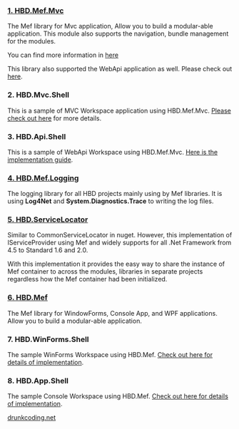 ### [1. HBD.Mef.Mvc](https://www.nuget.org/packages/HBD.Mef.Mvc/)

The Mef library for Mvc application, Allow you to build a modular-able application. This module also supports the navigation, bundle management for the modules.

You can find more information in [here](http://drunkcoding.net/the-mef-for-mvc-and-documentdb)

This library also supported the WebApi application as well. Please check out [here](http://drunkcoding.net/hbd-mef-mvc-enhancement-webapi/).

### 2. HBD.Mvc.Shell

This is a sample of MVC Workspace application using HBD.Mef.Mvc. [Please check out here](http://drunkcoding.net/the-mef-for-mvc-and-documentdb) for more details.

### 3. HBD.Api.Shell

This is a sample of WebApi Workspace using HBD.Mef.Mvc. [Here is the implementation guide](http://drunkcoding.net/hbd-mef-mvc-enhancement-webapi/).

### [4. HBD.Mef.Logging](https://www.nuget.org/packages/HBD.Mef.Logging/)

The logging library for all HBD projects mainly using by Mef libraries. It is using **Log4Net** and **System.Diagnostics.Trace** to writing the log files.

### [5. HBD.ServiceLocator](https://www.nuget.org/packages/HBD.ServiceLocator/)

Similar to CommonServiceLocator in nuget. However, this implementation of IServiceProvider using Mef and widely supports for all .Net Framework from 4.5 to Standard 1.6 and 2.0.

With this implementation it provides the easy way to share the instance of Mef container to across the modules, libraries in separate projects regardless how the Mef container had been initialized.

### [6. HBD.Mef](https://www.nuget.org/packages/HBD.Mef/)

The Mef library for WindowForms, Console App, and WPF applications. Allow you to build a modular-able application.

### 7. HBD.WinForms.Shell

The sample WinForms Workspace using HBD.Mef. [Check out here for details of implementation](http://drunkcoding.net/the-workspace-for-windowforms/).

### 8. HBD.App.Shell

The sample Console Workspace using HBD.Mef. [Check out here for details of implementation](http://drunkcoding.net/the-workspace-for-console-application/).



[drunkcoding.net](http://drunkcoding.net)

